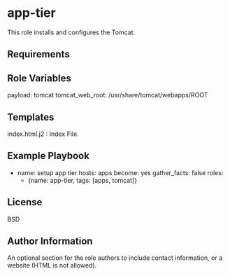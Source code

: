 app-tier
=========

This role installs and configures the Tomcat.

Requirements
------------


Role Variables
--------------

payload: tomcat
tomcat_web_root: /usr/share/tomcat/webapps/ROOT

Templates
------------

index.html.j2 : Index File.

Example Playbook
----------------

- name: setup app tier
  hosts: apps
  become: yes
  gather_facts: false
  roles:
    - {name: app-tier, tags: [apps, tomcat]}

License
-------

BSD

Author Information
------------------

An optional section for the role authors to include contact information, or a website (HTML is not allowed).
